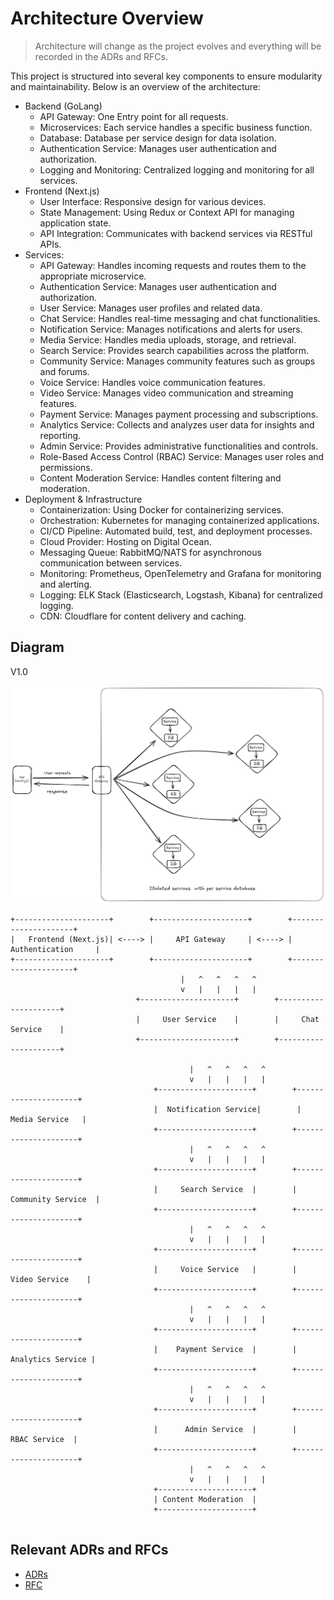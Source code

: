 # Architecture Overview

> Architecture will change as the project evolves and everything will be recorded in the ADRs and RFCs.

This project is structured into several key components to ensure modularity and maintainability. Below is an overview of the architecture:

- Backend (GoLang)
    - API Gateway: One Entry point for all requests.
    - Microservices: Each service handles a specific business function.
    - Database: Database per service design for data isolation.
    - Authentication Service: Manages user authentication and authorization.
    - Logging and Monitoring: Centralized logging and monitoring for all services.
- Frontend (Next.js)
    - User Interface: Responsive design for various devices.
    - State Management: Using Redux or Context API for managing application state.
    - API Integration: Communicates with backend services via RESTful APIs.
- Services:
  - API Gateway: Handles incoming requests and routes them to the appropriate microservice.
  - Authentication Service: Manages user authentication and authorization.
  - User Service: Manages user profiles and related data.
  - Chat Service: Handles real-time messaging and chat functionalities.
  - Notification Service: Manages notifications and alerts for users.
  - Media Service: Handles media uploads, storage, and retrieval.
  - Search Service: Provides search capabilities across the platform.
  - Community Service: Manages community features such as groups and forums.
  - Voice Service: Handles voice communication features.
  - Video Service: Manages video communication and streaming features.
  - Payment Service: Manages payment processing and subscriptions.
  - Analytics Service: Collects and analyzes user data for insights and reporting.
  - Admin Service: Provides administrative functionalities and controls.
  - Role-Based Access Control (RBAC) Service: Manages user roles and permissions.
  - Content Moderation Service: Handles content filtering and moderation.
- Deployment & Infrastructure
  - Containerization: Using Docker for containerizing services.
  - Orchestration: Kubernetes for managing containerized applications.
  - CI/CD Pipeline: Automated build, test, and deployment processes.
  - Cloud Provider: Hosting on Digital Ocean.
  - Messaging Queue: RabbitMQ/NATS for asynchronous communication between services.
  - Monitoring: Prometheus, OpenTelemetry and Grafana for monitoring and alerting.
  - Logging: ELK Stack (Elasticsearch, Logstash, Kibana) for centralized logging.
  - CDN: Cloudflare for content delivery and caching.


## Diagram

V1.0

[![Architecture Diagram](../diagrams/architecture/creavio-app-architecture-v1.png)](../diagrams/architecture/creavio-app-architecture-v1.svg)


```plaintext
+---------------------+        +---------------------+        +---------------------+
|   Frontend (Next.js)| <----> |     API Gateway     | <----> |  Authentication     |
+---------------------+        +---------------------+        +---------------------+
                                      |   ^   ^   ^   ^
                                      v   |   |   |   |
                            +---------------------+        +---------------------+
                            |     User Service    |        |     Chat Service    |
                            +---------------------+        +---------------------+

                                        |   ^   ^   ^   ^
                                        v   |   |   |   |
                                +---------------------+        +---------------------+
                                |  Notification Service|        |     Media Service   |
                                +---------------------+        +---------------------+
                                        |   ^   ^   ^   ^
                                        v   |   |   |   |
                                +---------------------+        +---------------------+
                                |     Search Service  |        |  Community Service  |
                                +---------------------+        +---------------------+
                                        |   ^   ^   ^   ^
                                        v   |   |   |   |
                                +---------------------+        +---------------------+
                                |     Voice Service   |        |     Video Service    |
                                +---------------------+        +---------------------+
                                        |   ^   ^   ^   ^
                                        v   |   |   |   |
                                +---------------------+        +---------------------+
                                |    Payment Service  |        |    Analytics Service |
                                +---------------------+        +---------------------+
                                        |   ^   ^   ^   ^
                                        v   |   |   |   |
                                +---------------------+        +---------------------+
                                |      Admin Service  |        |       RBAC Service  |
                                +---------------------+        +---------------------+
                                        |   ^   ^   ^   ^
                                        v   |   |   |   |
                                +---------------------+
                                | Content Moderation  |
                                +---------------------+
    
```

## Relevant ADRs and RFCs
- [ADRs](./ADR/README.md)
- [RFC](./RFC/README.md)